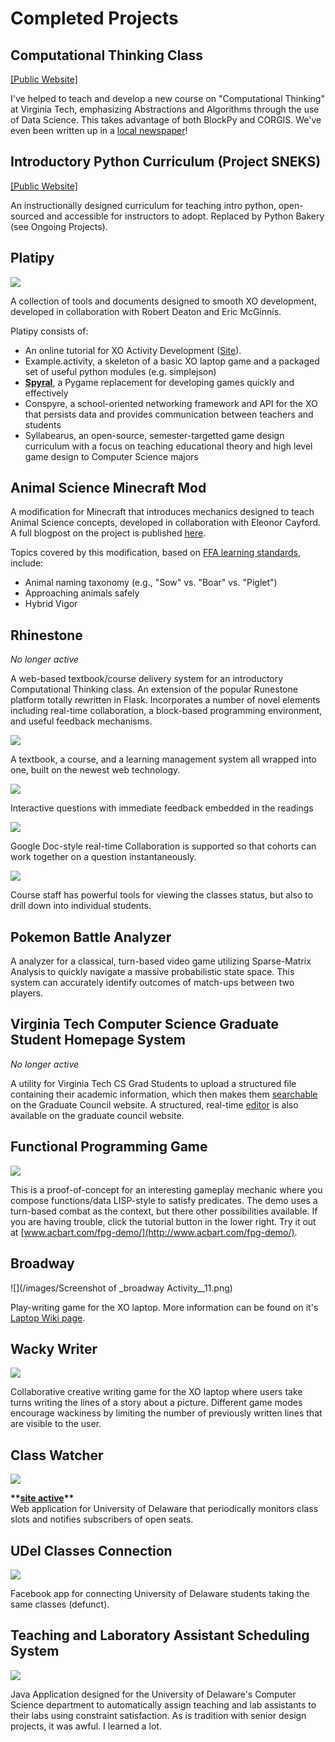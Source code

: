 # Completed Projects

## Computational Thinking Class

[[Public Website]](https://think.cs.vt.edu/ct/)

I've helped to teach and develop a new course on "Computational Thinking" at Virginia Tech, emphasizing Abstractions and Algorithms through the use of Data Science. This takes advantage of both BlockPy and CORGIS. We've even been written up in a [local newspaper](http://www.roanoke.com/news/education/higher_education/virginia_tech/students-test-new-ways-of-teaching-and-learning-at-virginia/article_dca00832-1328-5e74-9ba5-c0bbf62fb0fb.html)!

## Introductory Python Curriculum (Project SNEKS)

[[Public Website]](https://acbart.github.io/python-sneks/)

An instructionally designed curriculum for teaching intro python, open-sourced and accessible for instructors to adopt. Replaced by Python Bakery (see Ongoing Projects).

## Platipy

![](/images/platipy-thumb.png)

A collection of tools and documents designed to smooth XO development, developed in collaboration with Robert Deaton and Eric McGinnis.

Platipy consists of:

*   An online tutorial for XO Activity Development ([Site](http://platipy.readthedocs.org/en/latest/)).
*   Example.activity, a skeleton of a basic XO laptop game and a packaged set of useful python modules (e.g. simplejson)
*   [**Spyral**](https://github.com/platipy/spyral), a Pygame replacement for developing games quickly and effectively
*   Conspyre, a school-oriented networking framework and API for the XO that persists data and provides communication between teachers and students
*   Syllabearus, an open-source, semester-targetted game design curriculum with a focus on teaching educational theory and high level game design to Computer Science majors

  

## Animal Science Minecraft Mod

A modification for Minecraft that introduces mechanics designed to teach Animal Science concepts, developed in collaboration with Eleonor Cayford. A full blogpost on the project is published [here](https://sites.google.com/a/vt.edu/acbart-eportfolio/blog/learncraftandanimalsciencecraft).

  
Topics covered by this modification, based on [FFA learning standards](https://www.ffa.org/documents/learn/FINAL_AFNR_Standards_v3_2_4_6_09.pdf), include:

*   Animal naming taxonomy (e.g., "Sow" vs. "Boar" vs. "Piglet")
*   Approaching animals safely
*   Hybrid Vigor

## Rhinestone

*No longer active*

A web-based textbook/course delivery system for an introductory Computational Thinking class. An extension of the popular Runestone platform totally rewritten in Flask. Incorporates a number of novel elements including real-time collaboration, a block-based programming environment, and useful feedback mechanisms.

![](/images/rhinestone_1.png)

A textbook, a course, and a learning management system all wrapped into one, built on the newest web technology.

![](/images/rhinestone_2.png)

Interactive questions with immediate feedback embedded in the readings

![](/images/rhinestone_3.png)

Google Doc-style real-time Collaboration is supported so that cohorts can work together on a question instantaneously.

![](/images/rhinestone_4.png)

Course staff has powerful tools for viewing the classes status, but also to drill down into individual students.


## Pokemon Battle Analyzer

A analyzer for a classical, turn-based video game utilizing Sparse-Matrix Analysis to quickly navigate a massive probabilistic state space. This system can accurately identify outcomes of match-ups between two players.

## Virginia Tech Computer Science Graduate Student Homepage System

*No longer active*

A utility for Virginia Tech CS Grad Students to upload a structured file containing their academic information, which then makes them [searchable](http://csgrad.cs.vt.edu/search/) on the Graduate Council website. A structured, real-time [editor](http://csgrad.cs.vt.edu/edit/) is also available on the graduate council website.

## Functional Programming Game

![](/images/fpg_demo.png)

This is a proof-of-concept for an interesting gameplay mechanic where you compose functions/data LISP-style to satisfy predicates. The demo uses a turn-based combat as the context, but there other possibilities available. If you are having trouble, click the tutorial button in the lower right. Try it out at [www.acbart.com/fpg-demo/](http://www.acbart.com/fpg-demo/).  

## Broadway

![](/images/Screenshot of _broadway Activity__11.png)

Play-writing game for the XO laptop. More information can be found on it's [Laptop Wiki page](http://wiki.laptop.org/go/Broadway).

## Wacky Writer

![](/images/ww-write.png)

Collaborative creative writing game for the XO laptop where users take turns writing the lines of a story about a picture. Different game modes encourage wackiness by limiting the number of previously written lines that are visible to the user.  

## Class Watcher

![](/images/cw-ss.png)

**\*\*[site active](http://useful.acbart.com/classWatcher/)\*\***  
Web application for University of Delaware that periodically monitors class slots and notifies subscribers of open seats.

## UDel Classes Connection

![](/images/udcc-ss2.png)

Facebook app for connecting University of Delaware students taking the same classes (defunct).

## Teaching and Laboratory Assistant Scheduling System

![](/images/tlass_assistants.png)

Java Application designed for the University of Delaware's Computer Science department to automatically assign teaching and lab assistants to their labs using constraint satisfaction. As is tradition with senior design projects, it was awful. I learned a lot.
